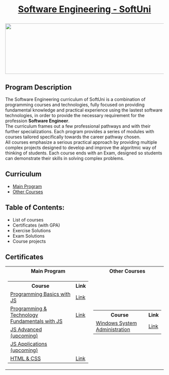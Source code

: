 # <p align="center"><a href="https://softuni.bg/curriculum"> Software Engineering - SoftUni</a></p>

<a href="https://softuni.bg/">
<img src="https://stringfixer.com/files/651542214.jpg" width="1218" height="160">
</a>

## Program Description
The Software Engineering curriculum of SoftUni is a combination of programming courses and technologies, fully focused on providing fundamental knowledge and practical experience using the lastest software technologies, in order to provide the necessary requirement for the profession **Software Engineer**.
<br>
The curriculum frames out a few professional pathways and with their further specializations. Each program provides a series of modules with courses tailored specifically towards the career pathway chosen.
<br>
All courses emphasize a serious practical approach by providing multiple complex projects designed to develop and improve the algoritmic way of thinking of students.
Each course ends with an Exam, designed so students can demonstrate their skills in solving complex problems. 

## Curriculum
- <a href="https://softuni.bg/curriculum">Main Program</a>
- <a href="https://softuni.bg/trainings/opencourses">Other Courses</a>

## Table of Contents:
- List of courses 
- Certificates (with GPA)
- Exercise Solutions
- Exam Solutions
- Course projects

## Certificates

<table>
 
 <tr>
  <th> Main Program </th>    <!-- Main Table - column 1 -->
  <th> Other Courses </th>   <!-- Main Table - column 2 -->
 </tr>
 
 <tr>
 <td>
 <!-- 1st embedded table start -->
<table>
 <tr>  <!-- row 1, left embedded table, 1 col -->
  <th> Course </th> <!-- left embedded table, 1 col -->
  <th> Link </th>   <!-- left embedded table, 2 col -->
 </tr>
 <tr>
  <td> <a href="https://softuni.bg/trainings/3755/programming-basics-with-javascript-july-2022">Programming Basics with JS</a> </td>
  <td> <a href="https://softuni.bg/certificates/details/140167/31a4474c"> Link </a> </td>
 </tr>
 <tr>
  <td> <a href="https://softuni.bg/trainings/3839/programming-fundamentals-with-javascript-september-2022">Programming & Technology Fundamentals with JS</a> </td>
  <td> <a href="https://softuni.bg/certificates/details/149442/7cdc532d"> Link</a> </td>
 </tr>
 <tr> <!-- add here -->
  <td> <a href="https://softuni.bg/trainings/3961/js-advanced-january-2023">JS Advanced (upcoming)</a> </td>
  <td> <a href=""> </a> </td>
 </tr>
 <tr> <!-- add here -->
  <td> <a href="https://softuni.bg/trainings/3962/js-applications-february-2023">JS Applications (upcoming)</a> </td>
  <td> <a href=""> </a> </td>
 </tr>
 <tr>
  <td> <a href="https://softuni.bg/trainings/3855/html-and-css-september-2022">HTML & CSS</a> </td>
  <td> <a href="https://softuni.bg/certificates/details/147196/0b77e9d1"> Link </a> </td>
 </tr>
</table>
 <!-- 1st embedded table end -->
 </td>
 <td>
 <!-- 2nd embedded table start -->
 <table>
 <tr>
  <th> Course </th>
  <th> Link </th>
 </tr>
 <tr>
  <td> <a href="https://softuni.bg/trainings/2322/windows-system-administration-june-2019">Windows System Administration</a> </td>
  <td> <a href="https://softuni.bg/certificates/details/69010/be20a5e9"> Link </a> </td>
 </tr>
</table>
 <!-- 2nd embedded table end -->
 </td>
 </tr>
 
</table>










<!--
To add:
- Diplomas
- Other certification from the open courses in SoftUni
- Projects
- Improve design
- Add portfolio website link
- Add extra tech table
- add side course cell inside the main table
- add python to it
- add c++ folders and cells
- add the 2 game projects from Fundamentals - update & improve on them often
- ADD A PLAY BUTTON FOR EACH PROJECT / GAME inside the main table / add 3rd column


-->
